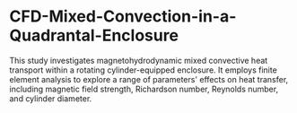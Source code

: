 # CFD-Mixed-Convection-in-a-Quadrantal-Enclosure
This study investigates magnetohydrodynamic mixed convective heat transport within a rotating cylinder-equipped enclosure. It employs finite element analysis to explore a range of parameters' effects on heat transfer, including magnetic field strength, Richardson number, Reynolds number, and cylinder diameter.
